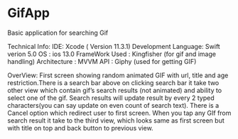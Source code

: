 # GifApp

Basic application for searching Gif


Technical Info:
IDE: Xcode ( Version 11.3.1)
Development Language: Swift verion 5.0 
OS : ios 13.0
FrameWork Used : Kingfisher (for gif and image handling)
Architecture : MVVM 
API : Giphy (used for getting GIF)


OverView: 
First screen showing random animated GIF with url, title and age restriction.There is a search bar above on clicking search bar it take two other view which contain gif’s search results (not animated) and ability to select one of the gif. Search results will update result by every 2 typed characters(you can say update on even count of search text). There is a Cancel option which redirect user to first screen. When you tap any GIf from search result it take to the third view, which looks same as first screen but with title on top and back button to previous view. 




